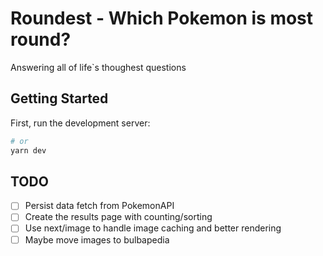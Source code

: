 # Roundest - Which Pokemon is most round?

Answering all of life`s thoughest questions

## Getting Started

First, run the development server:

```bash
# or
yarn dev
```

## TODO

- [ ] Persist data fetch from PokemonAPI
- [ ] Create the results page with counting/sorting
- [ ] Use next/image to handle image caching and better rendering
- [ ] Maybe move images to bulbapedia

